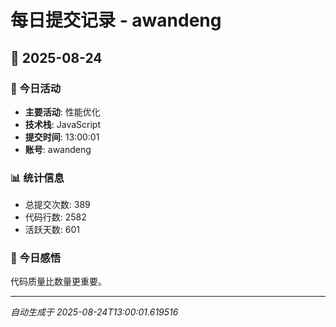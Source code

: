 # 每日提交记录 - awandeng

## 📅 2025-08-24

### 🎯 今日活动
- **主要活动**: 性能优化
- **技术栈**: JavaScript
- **提交时间**: 13:00:01
- **账号**: awandeng

### 📊 统计信息
- 总提交次数: 389
- 代码行数: 2582
- 活跃天数: 601

### 💭 今日感悟
代码质量比数量更重要。

---
*自动生成于 2025-08-24T13:00:01.619516*
